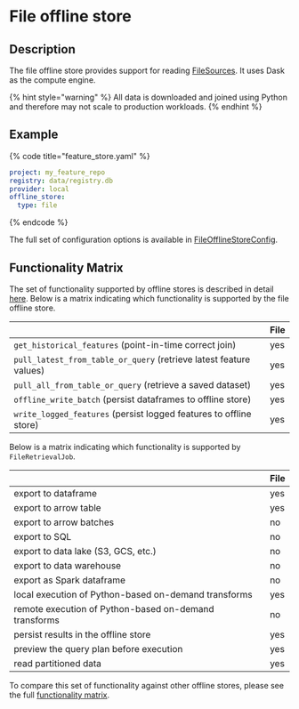 # File offline store

## Description

The file offline store provides support for reading [FileSources](../data-sources/file.md).
It uses Dask as the compute engine.

{% hint style="warning" %}
All data is downloaded and joined using Python and therefore may not scale to production workloads.
{% endhint %}

## Example

{% code title="feature_store.yaml" %}
```yaml
project: my_feature_repo
registry: data/registry.db
provider: local
offline_store:
  type: file
```
{% endcode %}

The full set of configuration options is available in [FileOfflineStoreConfig](https://rtd.feast.dev/en/latest/#feast.infra.offline_stores.file.FileOfflineStoreConfig).

## Functionality Matrix

The set of functionality supported by offline stores is described in detail [here](overview.md#functionality).
Below is a matrix indicating which functionality is supported by the file offline store.

| | File |
| :-------------------------------- | :-- |
| `get_historical_features` (point-in-time correct join)             | yes |
| `pull_latest_from_table_or_query` (retrieve latest feature values) | yes |
| `pull_all_from_table_or_query` (retrieve a saved dataset)          | yes |
| `offline_write_batch` (persist dataframes to offline store)        | yes |
| `write_logged_features` (persist logged features to offline store) | yes |

Below is a matrix indicating which functionality is supported by `FileRetrievalJob`.

| | File |
| --------------------------------- | --- |
| export to dataframe                                   | yes |
| export to arrow table                                 | yes |
| export to arrow batches                               | no  |
| export to SQL                                         | no  |
| export to data lake (S3, GCS, etc.)                   | no  |
| export to data warehouse                              | no  |
| export as Spark dataframe                             | no  |
| local execution of Python-based on-demand transforms  | yes |
| remote execution of Python-based on-demand transforms | no  |
| persist results in the offline store                  | yes |
| preview the query plan before execution               | yes |
| read partitioned data                                 | yes |

To compare this set of functionality against other offline stores, please see the full [functionality matrix](overview.md#functionality-matrix).
